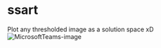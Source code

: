 # ssart
Plot any thresholded image as a solution space xD
![MicrosoftTeams-image](https://user-images.githubusercontent.com/12780967/146745803-35a71e13-337f-41dd-9aa4-44869e8bb902.png)
